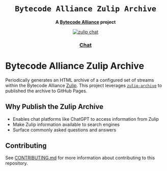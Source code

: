 <div align="center">
  <h1><code>Bytecode Alliance Zulip Archive</code></h1>
  <strong>A <a href="https://bytecodealliance.org/">Bytecode Alliance</a> project</strong>
  <p>
    <a href="https://bytecodealliance.zulipchat.com/"><img src="https://img.shields.io/badge/zulip-join_chat-brightgreen.svg" alt="zulip chat" /></a>
  </p>
  <h3>
    <a href="https://bytecodealliance.zulipchat.com">Chat</a>
  </h3>
</div>

# Bytecode Alliance Zulip Archive

Periodically generates an HTML archive of a configured set of streams within the Bytecode Alliance <a href="https://bytecodealliance.zulipchat.com">Zulip</a>. This project leverages [`zulip-archive`](https://github.com/zulip/zulip-archive?tab=readme-ov-file#step-3---store-credentials-as-secrets-in-the-repository) to published the archive to GitHub Pages.

## Why Publish the Zulip Archive

- Enables chat platforms like ChatGPT to access information from Zulip
- Make Zulip information available to search engines
- Surface commonly asked questions and answers

## Contributing

See [CONTRIBUTING.md](./CONTRIBUTING.md) for more information about contributing
to this repository.
